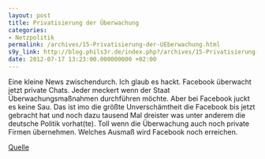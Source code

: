 ```yaml
---
layout: post
title: Privatisierung der Überwachung
categories:
- Netzpolitik
permalink: /archives/15-Privatisierung-der-UEberwachung.html
s9y_link: http://blog.phils3r.de/index.php?/archives/15-Privatisierung-der-UEberwachung.html
date: 2012-07-17 13:23:00.000000000 +02:00
---
```

Eine kleine News zwischendurch. Ich glaub es hackt. Facebook überwacht jetzt private Chats. Jeder meckert wenn der Staat Überwachungsmaßnahmen durchführen möchte.
Aber bei Facebook juckt es keine Sau. Das ist imo die größte Unverschämtheit die Facebook bis jetzt gebracht hat und noch dazu tausend Mal dreister was unter anderem die deutsche Politik vorhat(te).
Toll wenn die Überwachung auch noch private Firmen übernehmen. Welches Ausmaß 
wird Facebook noch erreichen. 


[Quelle](http://www.heise.de/newsticker/meldung/Facebook-analysiert-Chats-zur-Verbrechensbekaempfung-1641487.html)
